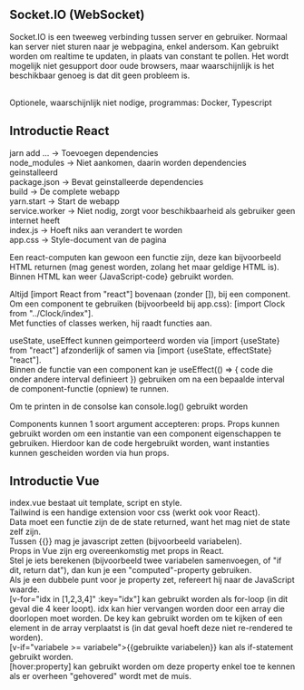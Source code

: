 ## Socket.IO (WebSocket)
Socket.IO is een tweeweg verbinding tussen server en gebruiker. Normaal kan server niet sturen naar je webpagina, enkel andersom.
Kan gebruikt worden om realtime te updaten, in plaats van constant te pollen. Het wordt mogelijk niet gesupport door oude browsers, maar waarschijnlijk is het
beschikbaar genoeg is dat dit geen probleem is.     

<br>
Optionele, waarschijnlijk niet nodige, programmas: Docker, Typescript
</br>

## Introductie React
jarn add ...  -> Toevoegen dependencies  
node_modules -> Niet aankomen, daarin worden dependencies geinstalleerd    
package.json -> Bevat geinstalleerde dependencies  
build -> De complete webapp  
yarn.start -> Start de webapp  
service.worker -> Niet nodig, zorgt voor beschikbaarheid als gebruiker geen internet heeft  
index.js -> Hoeft niks aan verandert te worden  
app.css -> Style-document van de pagina  

Een react-computen kan gewoon een functie zijn, deze kan bijvoorbeeld HTML returnen (mag genest worden, zolang het maar geldige HTML is).  
Binnen HTML kan weer {JavaScript-code} gebruikt worden.  

Altijd [import React from "react"] bovenaan (zonder []), bij een component.  
Om een component te gebruiken (bijvoorbeeld bij app.css): [import Clock from "../Clock/index"].   
Met functies of classes werken, hij raadt functies aan.  

useState, useEffect kunnen geimporteerd worden via [import {useState} from "react"] afzonderlijk of samen via [import {useState, effectState} "react"].  
Binnen de functie van een component kan je useEffect(() => { code die onder andere interval definieert }) gebruiken om na een bepaalde interval de component-functie (opniew) te runnen.  

Om te printen in de consolse kan console.log() gebruikt worden  

Components kunnen 1 soort argument accepteren: props. Props kunnen gebruikt worden om een instantie van een component eigenschappen te gebruiken. Hierdoor kan de code hergebruikt worden, 
want instanties kunnen gescheiden worden via hun props.  


## Introductie Vue
index.vue bestaat uit template, script en style.   
Tailwind is een handige extension voor css (werkt ook voor React).  
Data moet een functie zijn de de state returned, want het mag niet de state zelf zijn.  
Tussen {{}} mag je javascript zetten (bijvoorbeeld variabelen).    
Props in Vue zijn erg overeenkomstig met props in React.  
Stel je iets berekenen (bijvoorbeeld twee variabelen samenvoegen, of "if dit, return dat"), dan kun je een "computed"-property gebruiken.  
Als je een dubbele punt voor je property zet, refereert hij naar de JavaScript waarde.  
[v-for="idx in [1,2,3,4]" :key="idx"] kan gebruikt worden als for-loop (in dit geval die 4 keer loopt). idx kan hier vervangen worden door een array die doorlopen moet worden.
De key kan gebruikt worden om te kijken of een element in de array verplaatst is (in dat geval hoeft deze niet re-rendered te worden).  
[v-if="variabele >= variabele">{{gebruikte variabelen}} kan als if-statement gebruikt worden.  
[hover:property] kan gebruikt worden om deze property enkel toe te kennen als er overheen "gehovered" wordt met de muis.  



